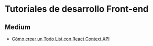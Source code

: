 # Tutoriales de desarrollo Front-end

  

## Medium

*  [Cómo crear un Todo List con React Context API](https://medium.com/ninjavascript/%EF%B8%8F-c%C3%B3mo-crear-un-todo-list-con-react-context-api-ffb8fdf7cb80)

